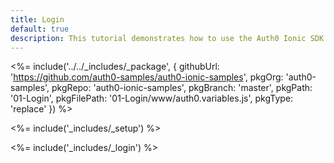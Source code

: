 ```yaml
---
title: Login
default: true
description: This tutorial demonstrates how to use the Auth0 Ionic SDK to add authentication and authorization to your mobile app
---
```


<%= include('../../_includes/_package', {
  githubUrl: 'https://github.com/auth0-samples/auth0-ionic-samples',
  pkgOrg: 'auth0-samples',
  pkgRepo: 'auth0-ionic-samples',
  pkgBranch: 'master',
  pkgPath: '01-Login',
  pkgFilePath: '01-Login/www/auth0.variables.js',
  pkgType: 'replace'
}) %>

<%= include('_includes/_setup') %>

<%= include('_includes/_login') %>
